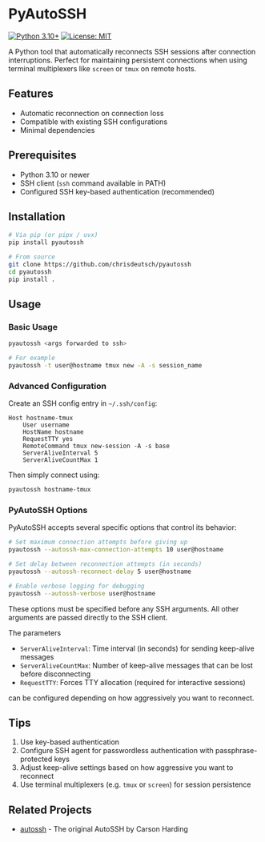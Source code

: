 # PyAutoSSH

[![Python 3.10+](https://img.shields.io/badge/python-3.10+-blue.svg)](https://www.python.org/downloads/)
[![License: MIT](https://img.shields.io/badge/License-MIT-yellow.svg)](https://opensource.org/licenses/MIT)

A Python tool that automatically reconnects SSH sessions after connection
interruptions. Perfect for maintaining persistent connections when using
terminal multiplexers like `screen` or `tmux` on remote hosts.

## Features

- Automatic reconnection on connection loss
- Compatible with existing SSH configurations
- Minimal dependencies

## Prerequisites

- Python 3.10 or newer
- SSH client (`ssh` command available in PATH)
- Configured SSH key-based authentication (recommended)

## Installation

```bash
# Via pip (or pipx / uvx)
pip install pyautossh

# From source
git clone https://github.com/chrisdeutsch/pyautossh
cd pyautossh
pip install .
```

## Usage

### Basic Usage

```bash
pyautossh <args forwarded to ssh>

# For example
pyautossh -t user@hostname tmux new -A -s session_name
```

### Advanced Configuration

Create an SSH config entry in `~/.ssh/config`:

```sshconfig
Host hostname-tmux
    User username
    HostName hostname
    RequestTTY yes
    RemoteCommand tmux new-session -A -s base
    ServerAliveInterval 5
    ServerAliveCountMax 1
```

Then simply connect using:

```bash
pyautossh hostname-tmux
```

### PyAutoSSH Options

PyAutoSSH accepts several specific options that control its behavior:

```bash
# Set maximum connection attempts before giving up
pyautossh --autossh-max-connection-attempts 10 user@hostname

# Set delay between reconnection attempts (in seconds)
pyautossh --autossh-reconnect-delay 5 user@hostname

# Enable verbose logging for debugging
pyautossh --autossh-verbose user@hostname
```

These options must be specified before any SSH arguments. All other arguments are passed directly to the SSH client.

The parameters

- `ServerAliveInterval`: Time interval (in seconds) for sending keep-alive
  messages
- `ServerAliveCountMax`: Number of keep-alive messages that can be lost before
  disconnecting
- `RequestTTY`: Forces TTY allocation (required for interactive sessions)

can be configured depending on how aggressively you want to reconnect.

## Tips

1. Use key-based authentication
2. Configure SSH agent for passwordless authentication with
   passphrase-protected keys
3. Adjust keep-alive settings based on how aggressive you want to reconnect
4. Use terminal multiplexers (e.g. `tmux` or `screen`) for session persistence

## Related Projects

- [autossh](https://www.harding.motd.ca/autossh/) - The original AutoSSH by Carson
  Harding
